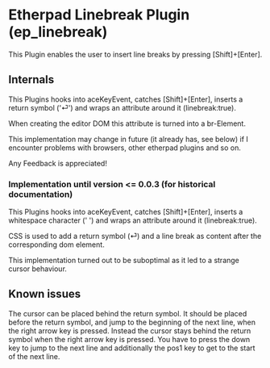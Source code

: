 # Etherpad Linebreak Plugin (ep_linebreak)

This Plugin enables the user to insert line breaks by pressing [Shift]+[Enter].

## Internals

This Plugins hooks into aceKeyEvent, catches [Shift]+[Enter], inserts a return symbol ('⏎') and wraps an attribute around it (linebreak:true).

When creating the editor DOM this attribute is turned into a br-Element.

This implementation may change in future (it already has, see below) if I encounter problems with browsers, other etherpad plugins and so on. 

Any Feedback is appreciated!

### Implementation until version <= 0.0.3 (for historical documentation)

This Plugins hooks into aceKeyEvent, catches [Shift]+[Enter], inserts a whitespace character (' ') and wraps an attribute around it (linebreak:true).

CSS is used to add a return symbol (⏎) and a line break as content after the corresponding dom element. 

This implementation turned out to be suboptimal as it led to a strange cursor behaviour.

## Known issues

The cursor can be placed behind the return symbol. It should be placed before the return symbol, and jump to the beginning of the next line, when the right arrow key is pressed. 
Instead the cursor stays behind the return symbol when the right arrow key is pressed. 
You have to press the down key to jump to the next line and additionally the pos1 key to get to the start of the next line.
